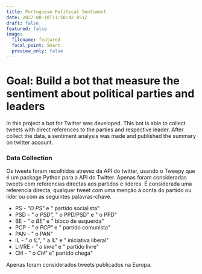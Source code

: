 ```yaml
---
title: Portuguese Political Sentiment
date: 2022-08-10T11:50:42.851Z
draft: false
featured: false
image:
  filename: featured
  focal_point: Smart
  preview_only: false
---
```

# Goal: Build a bot that measure the sentiment about political parties and leaders

In this project a bot for Twitter was developed. This bot is able to collect tweets with direct references to the parties and respective leader. After collect the data, a sentiment analysis was made and published the summary on twitter account.

### Data Collection

Os tweets foram recolhidos atrevez da API do twitter, usando o Tweepy que é um package Python para a API do Twitter.
Apenas foram consideradas tweets com referencias directas aos partidos e lideres.
É considerada uma referencia directa, qualquer tweet com uma menção à conta do partido ou lider ou com as seguintes palavras-chave.



* PS - *"O PS"* e " partido socialista"
* PSD - *" o PSD",* " o  PPD/PSD" e " o PPD"
* BE -  *" o BE"* e " bloco de esquerda"
* PCP *\- " o PCP"* e " partido comunista"
* PAN - " o PAN"
* IL *\- " o IL"*, " a IL" e " iniciativa liberal"
* LIVRE *\- " o livre"* e " partido livre"
* CH *\- " o CH"* e" partido chega"


Apenas foram considerados tweets publicados na Europa.